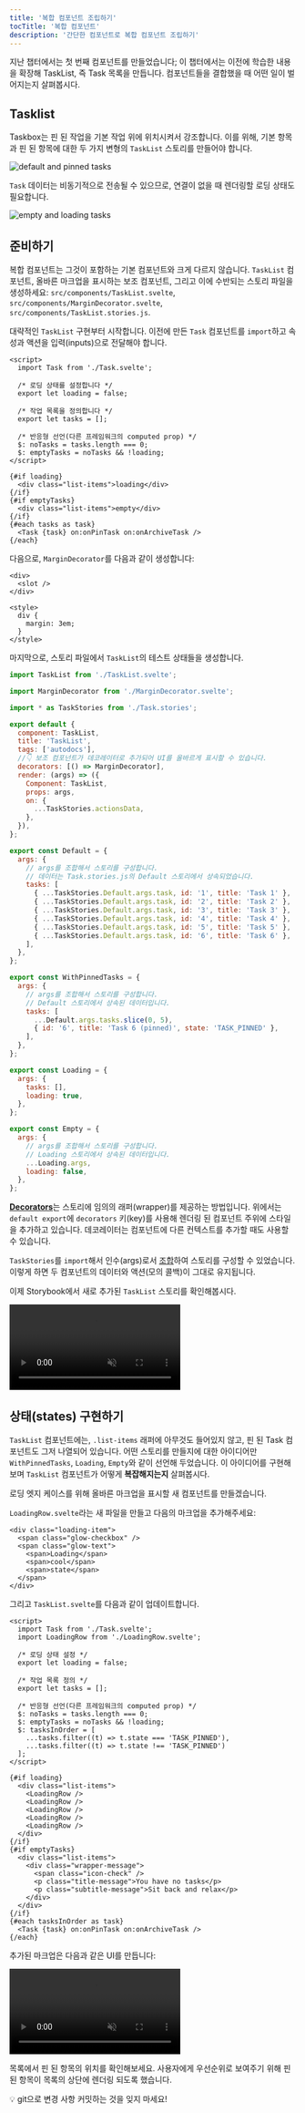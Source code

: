 ```yaml
---
title: '복합 컴포넌트 조립하기'
tocTitle: '복합 컴포넌트'
description: '간단한 컴포넌트로 복합 컴포넌트 조립하기'
---
```


지난 챕터에서는 첫 번째 컴포넌트를 만들었습니다; 이 챕터에서는 이전에 학습한 내용을 확장해 TaskList, 즉 Task 목록을 만듭니다. 컴포넌트들을 결합했을 때 어떤 일이 벌어지는지 살펴봅시다.

## Tasklist

Taskbox는 핀 된 작업을 기본 작업 위에 위치시켜서 강조합니다. 이를 위해, 기본 항목과 핀 된 항목에 대한 두 가지 변형의 `TaskList` 스토리를 만들어야 합니다.

![default and pinned tasks](/intro-to-storybook/tasklist-states-1.png)

`Task` 데이터는 비동기적으로 전송될 수 있으므로, 연결이 없을 때 렌더링할 로딩 상태도 필요합니다.

![empty and loading tasks](/intro-to-storybook/tasklist-states-2.png)

## 준비하기

복합 컴포넌트는 그것이 포함하는 기본 컴포넌트와 크게 다르지 않습니다. `TaskList` 컴포넌트, 올바른 마크업을 표시하는 보조 컴포넌트, 그리고 이에 수반되는 스토리 파일을 생성하세요: `src/components/TaskList.svelte`, `src/components/MarginDecorator.svelte`, `src/components/TaskList.stories.js`.

대략적인 `TaskList` 구현부터 시작합니다. 이전에 만든 `Task` 컴포넌트를 `import`하고 속성과 액션을 입력(inputs)으로 전달해야 합니다.

```html:title=src/components/TaskList.svelte
<script>
  import Task from './Task.svelte';

  /* 로딩 상태를 설정합니다 */
  export let loading = false;

  /* 작업 목록을 정의합니다 */
  export let tasks = [];

  /* 반응형 선언(다른 프레임워크의 computed prop) */
  $: noTasks = tasks.length === 0;
  $: emptyTasks = noTasks && !loading;
</script>

{#if loading}
  <div class="list-items">loading</div>
{/if}
{#if emptyTasks}
  <div class="list-items">empty</div>
{/if}
{#each tasks as task}
  <Task {task} on:onPinTask on:onArchiveTask />
{/each}

```

다음으로, `MarginDecorator`를 다음과 같이 생성합니다:

```html:title=src/components/MarginDecorator.svelte
<div>
  <slot />
</div>

<style>
  div {
    margin: 3em;
  }
</style>
```

마지막으로, 스토리 파일에서 `TaskList`의 테스트 상태들을 생성합니다.

```js:title=src/components/TaskList.stories.js
import TaskList from './TaskList.svelte';

import MarginDecorator from './MarginDecorator.svelte';

import * as TaskStories from './Task.stories';

export default {
  component: TaskList,
  title: 'TaskList',
  tags: ['autodocs'],
  //👇 보조 컴포넌트가 데코레이터로 추가되어 UI를 올바르게 표시할 수 있습니다.
  decorators: [() => MarginDecorator],
  render: (args) => ({
    Component: TaskList,
    props: args,
    on: {
      ...TaskStories.actionsData,
    },
  }),
};

export const Default = {
  args: {
    // args를 조합해서 스토리를 구성합니다.
    // 데이터는 Task.stories.js의 Default 스토리에서 상속되었습니다.
    tasks: [
      { ...TaskStories.Default.args.task, id: '1', title: 'Task 1' },
      { ...TaskStories.Default.args.task, id: '2', title: 'Task 2' },
      { ...TaskStories.Default.args.task, id: '3', title: 'Task 3' },
      { ...TaskStories.Default.args.task, id: '4', title: 'Task 4' },
      { ...TaskStories.Default.args.task, id: '5', title: 'Task 5' },
      { ...TaskStories.Default.args.task, id: '6', title: 'Task 6' },
    ],
  },
};

export const WithPinnedTasks = {
  args: {
    // args를 조합해서 스토리를 구성합니다.
    // Default 스토리에서 상속된 데이터입니다.
    tasks: [
      ...Default.args.tasks.slice(0, 5),
      { id: '6', title: 'Task 6 (pinned)', state: 'TASK_PINNED' },
    ],
  },
};

export const Loading = {
  args: {
    tasks: [],
    loading: true,
  },
};

export const Empty = {
  args: {
    // args를 조합해서 스토리를 구성합니다.
    // Loading 스토리에서 상속된 데이터입니다.
    ...Loading.args,
    loading: false,
  },
};
```

<div class="aside">

[**Decorators**](https://storybook.js.org/docs/writing-stories/decorators)는 스토리에 임의의 래퍼(wrapper)를 제공하는 방법입니다. 위에서는 `default export`에 `decorators` 키(key)를 사용해 렌더링 된 컴포넌트 주위에 스타일을 추가하고 있습니다. 데코레이터는 컴포넌트에 다른 컨텍스트를 추가할 때도 사용할 수 있습니다.

</div>

`TaskStories`를 `import`해서 인수(args)로서 [조합](https://storybook.js.org/docs/writing-stories/args#args-composition)하여 스토리를 구성할 수 있었습니다. 이렇게 하면 두 컴포넌트의 데이터와 액션(모의 콜백)이 그대로 유지됩니다.

이제 Storybook에서 새로 추가된 `TaskList` 스토리를 확인해봅시다.

<video autoPlay muted playsInline loop>
  <source
    src="/intro-to-storybook/inprogress-tasklist-states-7-0.mp4"
    type="video/mp4"
  />
</video>

## 상태(states) 구현하기

`TaskList` 컴포넌트에는, `.list-items` 래퍼에 아무것도 들어있지 않고, 핀 된 Task 컴포넌트도 그저 나열되어 있습니다. 어떤 스토리를 만들지에 대한 아이디어만 `WithPinnedTasks`, `Loading`, `Empty`와 같이 선언해 두었습니다. 이 아이디어를 구현해보며 `TaskList` 컴포넌트가 어떻게 **복잡해지는지** 살펴봅시다.

로딩 엣지 케이스를 위해 올바른 마크업을 표시할 새 컴포넌트를 만들겠습니다.

`LoadingRow.svelte`라는 새 파일을 만들고 다음의 마크업을 추가해주세요:

```html:title=src/components/LoadingRow.svelte
<div class="loading-item">
  <span class="glow-checkbox" />
  <span class="glow-text">
    <span>Loading</span>
    <span>cool</span>
    <span>state</span>
  </span>
</div>
```

그리고 `TaskList.svelte`를 다음과 같이 업데이트합니다.

```html:title=src/components/TaskList.svelte
<script>
  import Task from './Task.svelte';
  import LoadingRow from './LoadingRow.svelte';

  /* 로딩 상태 설정 */
  export let loading = false;

  /* 작업 목록 정의 */
  export let tasks = [];

  /* 반응형 선언(다른 프레임워크의 computed prop) */
  $: noTasks = tasks.length === 0;
  $: emptyTasks = noTasks && !loading;
  $: tasksInOrder = [
    ...tasks.filter((t) => t.state === 'TASK_PINNED'),
    ...tasks.filter((t) => t.state !== 'TASK_PINNED')
  ];
</script>

{#if loading}
  <div class="list-items">
    <LoadingRow />
    <LoadingRow />
    <LoadingRow />
    <LoadingRow />
    <LoadingRow />
  </div>
{/if}
{#if emptyTasks}
  <div class="list-items">
    <div class="wrapper-message">
      <span class="icon-check" />
      <p class="title-message">You have no tasks</p>
      <p class="subtitle-message">Sit back and relax</p>
    </div>
  </div>
{/if}
{#each tasksInOrder as task}
  <Task {task} on:onPinTask on:onArchiveTask />
{/each}
```

추가된 마크업은 다음과 같은 UI를 만듭니다:

<video autoPlay muted playsInline loop>
  <source
    src="/intro-to-storybook/finished-tasklist-states-7-0.mp4"
    type="video/mp4"
  />
</video>

목록에서 핀 된 항목의 위치를 확인해보세요. 사용자에게 우선순위로 보여주기 위해 핀 된 항목이 목록의 상단에 렌더링 되도록 했습니다.

<div class="aside">
💡 git으로 변경 사항 커밋하는 것을 잊지 마세요!
</div>
